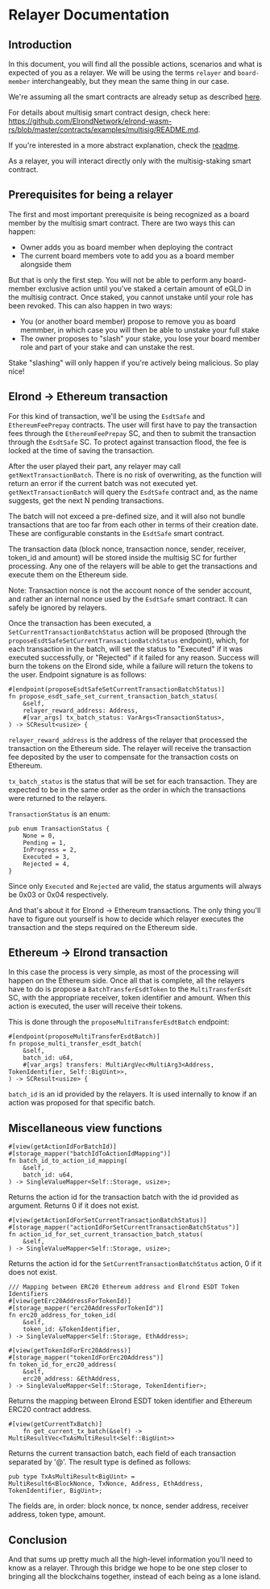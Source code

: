 # Relayer Documentation

## Introduction

In this document, you will find all the possible actions, scenarios and what is expected of you as a relayer. We will be using the terms `relayer` and `board-member` interchangeably, but they mean the same thing in our case.  

We're assuming all the smart contracts are already setup as described [here](setup.md).    

For details about multisig smart contract design, check here: https://github.com/ElrondNetwork/elrond-wasm-rs/blob/master/contracts/examples/multisig/README.md.  

If you're interested in a more abstract explanation, check the [readme](../README.md).  

As a relayer, you will interact directly only with the multisig-staking smart contract.  

## Prerequisites for being a relayer

The first and most important prerequisite is being recognized as a board member by the multisig smart contract. There are two ways this can happen:
- Owner adds you as board member when deploying the contract
- The current board members vote to add you as a board member alongside them

But that is only the first step. You will not be able to perform any board-member exclusive action until you've staked a certain amount of eGLD in the multisig contract. Once staked, you cannot unstake until your role has been revoked.  This can also happen in two ways:
- You (or another board member) propose to remove you as board memmber, in which case you will then be able to unstake your full stake
- The owner proposes to "slash" your stake, you lose your board member role and part of your stake and can unstake the rest.  

Stake "slashing" will only happen if you're actively being malicious. So play nice!  

## Elrond -> Ethereum transaction

For this kind of transaction, we'll be using the `EsdtSafe` and `EthereumFeePrepay` contracts. The user will first have to pay the transaction fees through the `EthereumFeePrepay` SC, and then to submit the transaction through the `EsdtSafe` SC. To protect against transaction flood, the fee is locked at the time of saving the transaction.  

After the user played their part, any relayer may call `getNextTransactionBatch`. There is no risk of overwriting, as the function will return an error if the current batch was not executed yet. `getNextTransactionBatch` will query the `EsdtSafe` contract and, as the name suggests, get the next N pending transactions. 

The batch will not exceed a pre-defined size, and it will also not bundle transactions that are too far from each other in terms of their creation date. These are configurable constants in the `EsdtSafe` smart contract.

The transaction data (block nonce, transaction nonce, sender, receiver, token_id and amount) will be stored inside the multisig SC for further processing. Any one of the relayers will be able to get the transactions and execute them on the Ethereum side.  

Note: Transaction nonce is not the account nonce of the sender account, and rather an internal nonce used by the `EsdtSafe` smart contract. It can safely be ignored by relayers.  

Once the transaction has been executed, a `SetCurrentTransactionBatchStatus` action will be proposed (through the `proposeEsdtSafeSetCurrentTransactionBatchStatus` endpoint), which, for each transaction in the batch, will set the status to "Executed" if it was executed successfully, or "Rejected" if it failed for any reason. Success will burn the tokens on the Elrond side, while a failure will return the tokens to the user. Endpoint signature is as follows:  

```
#[endpoint(proposeEsdtSafeSetCurrentTransactionBatchStatus)]
fn propose_esdt_safe_set_current_transaction_batch_status(
    &self,
    relayer_reward_address: Address,
    #[var_args] tx_batch_status: VarArgs<TransactionStatus>,
) -> SCResult<usize> {
```

`relayer_reward_address` is the address of the relayer that processed the transaction on the Ethereum side. The relayer will receive the transaction fee deposited by the user to compensate for the transaction costs on Ethereum.  

`tx_batch_status` is the status that will be set for each transaction. They are expected to be in the same order as the order in which the transactions were returned to the relayers.  

`TransactionStatus` is an enum:  

```
pub enum TransactionStatus {
    None = 0,
    Pending = 1,
    InProgress = 2,
    Executed = 3,
    Rejected = 4,
}
```

Since only `Executed` and `Rejected` are valid, the status arguments will always be 0x03 or 0x04 respectively.  

And that's about it for Elrond -> Ethereum transactions. The only thing you'll have to figure out yourself is how to decide which relayer executes the transaction and the steps required on the Ethereum side.  

## Ethereum -> Elrond transaction

In this case the process is very simple, as most of the processing will happen on the Ethereum side. Once all that is complete, all the relayers have to do is propose a `BatchTransferEsdtToken` to the `MultiTransferEsdt` SC, with the appropriate receiver, token identifier and amount. When this action is executed, the user will receive their tokens.  

This is done through the `proposeMultiTransferEsdtBatch` endpoint:  

```
#[endpoint(proposeMultiTransferEsdtBatch)]
fn propose_multi_transfer_esdt_batch(
    &self,
    batch_id: u64,
    #[var_args] transfers: MultiArgVec<MultiArg3<Address, TokenIdentifier, Self::BigUint>>,
) -> SCResult<usize> {
```

`batch_id` is an id provided by the relayers. It is used internally to know if an action was proposed for that specific batch.  

## Miscellaneous view functions

```
#[view(getActionIdForBatchId)]
#[storage_mapper("batchIdToActionIdMapping")]
fn batch_id_to_action_id_mapping(
    &self,
    batch_id: u64,
) -> SingleValueMapper<Self::Storage, usize>;
```

Returns the action id for the transaction batch with the id provided as argument. Returns 0 if it does not exist.  

```
#[view(getActionIdForSetCurrentTransactionBatchStatus)]
#[storage_mapper("actionIdForSetCurrentTransactionBatchStatus")]
fn action_id_for_set_current_transaction_batch_status(
    &self,
) -> SingleValueMapper<Self::Storage, usize>;
```

Returns the action id for the `SetCurrentTransactionBatchStatus` action, 0 if it does not exist.  

```
/// Mapping between ERC20 Ethereum address and Elrond ESDT Token Identifiers
#[view(getErc20AddressForTokenId)]
#[storage_mapper("erc20AddressForTokenId")]
fn erc20_address_for_token_id(
    &self,
    token_id: &TokenIdentifier,
) -> SingleValueMapper<Self::Storage, EthAddress>;

#[view(getTokenIdForErc20Address)]
#[storage_mapper("tokenIdForErc20Address")]
fn token_id_for_erc20_address(
    &self,
    erc20_address: &EthAddress,
) -> SingleValueMapper<Self::Storage, TokenIdentifier>;
```

Returns the mapping between Elrond ESDT token identifier and Ethereum ERC20 contract address.  

```
#[view(getCurrentTxBatch)]
    fn get_current_tx_batch(&self) -> MultiResultVec<TxAsMultiResult<Self::BigUint>>
```

Returns the current transaction batch, each field of each transaction separated by '@'. The result type is defined as follows:

```
pub type TxAsMultiResult<BigUint> =
MultiResult6<BlockNonce, TxNonce, Address, EthAddress, TokenIdentifier, BigUint>;
```

The fields are, in order: block nonce, tx nonce, sender address, receiver address, token type, amount.  

## Conclusion

And that sums up pretty much all the high-level information you'll need to know as a relayer. Through this bridge we hope to be one step closer to bringing all the blockchains together, instead of each being as a lone island.
